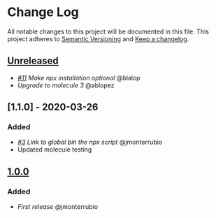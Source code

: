 # Change Log
All notable changes to this project will be documented in this file.
This project adheres to [Semantic Versioning](http://semver.org/) and [Keep a changelog](https://github.com/olivierlacan/keep-a-changelog).

## [Unreleased]

- *[#11](https://github.com/idealista/nodejs_role/issues/11) Make npx installation optional* @blalop
- *Upgrade to molecule 3* @ablopez

## [1.1.0] - 2020-03-26

### Added
- *[#3](https://github.com/idealista/nodejs_role/issues/3) Link to global bin the npx script* @jmonterrubio
- Updated molecule testing

## [1.0.0]
### Added
- *First release* @jmonterrubio


[Unreleased]: https://github.com/idealista/nodejs_role/tree/develop
[1.0.0]: https://github.com/idealista/nodejs_role/tree/1.0.0